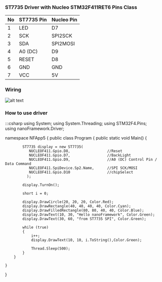 ### ST7735 Driver with Nucleo STM32F411RET6 Pins Class 

|No| ST7735 Pin|Nucleo Pin|
|------|-------|------|
|1|LED   |D7     |
|2|SCK   |SPI2SCK |
|3|SDA   |SPI2MOSI|
|4|A0 (DC)|D9     |
|5|RESET  |D8     |
|6|GND    |GND     |
|7|VCC    |5V     |

### Wiring
![alt text](https://github.com/valoni/netmf-interpreter4x/blob/master/nanoFrameworks%20Drivers%20and%20Examples/ST7735/Nucleo_ST7735_160x128.png "Nucleo F411 wiring with ST7735")

### How to use driver
:::csharp
using System;
using System.Threading;
using STM32F4.Pins;
using nanoFramework.Driver;


namespace NFApp5
{
    public class Program
    {
         public static void Main()
         {
            

            ST7735 display = new ST7735(
               NUCLEOF411.Gpio.D8,                 //Reset
               NUCLEOF411.Gpio.D7,                 //BackLight 
               NUCLEOF411.Gpio.D9,                 //A0 (DC) Control Pin / Data Command
               NUCLEOF411.SpiDevice.Sp2.Name,      //SPI SCK/MOSI 
               NUCLEOF411.Gpio.D10                 //chipSelect
              );                          

            display.TurnOn();

            short i = 0;

            display.DrawCircle(20, 20, 20, Color.Red);
            display.DrawRectangle(40, 40, 40, 40, Color.Cyan);
            display.DrawFilledRectangle(80, 80, 40, 40, Color.Blue);
            display.DrawText(10, 30, "Hello nanoFramework", Color.Green);
            display.DrawText(30, 60, "from ST7735 SPI", Color.Green);

            while (true)
            {
                i++;
                display.DrawText(10, 10, i.ToString(),Color.Green);

                Thread.Sleep(500);
            }
        }
        
    }
}

